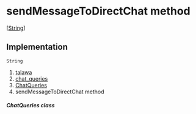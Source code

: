 
<div>

# sendMessageToDirectChat method

</div>


[[String](https://api.flutter.dev/flutter/dart-core/String-class.html)]




## Implementation

``` language-dart
String  
```







1.  [talawa](../../index.md)
2.  [chat_queries](../../utils_chat_queries/)
3.  [ChatQueries](../../utils_chat_queries/ChatQueries-class.md)
4.  sendMessageToDirectChat method

##### ChatQueries class







